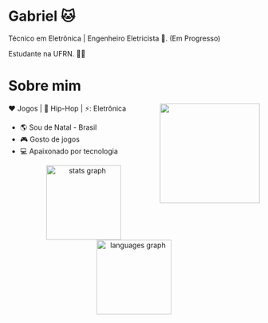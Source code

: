 



# Gabriel 🐱
<p align="left">
Técnico em Eletrônica | Engenheiro Eletricista 🔌. (Em Progresso)

Estudante na UFRN. :man_technologist: </p>


# Sobre mim
<img align="right" width="200" height="200" src="https://media.tenor.com/j14S2jclUA8AAAAC/street-fighter-sf3.gif"> 

:heart: Jogos | :black_heart: Hip-Hop | ⚡: Eletrônica

- :earth_americas: Sou de Natal - Brasil <br> 
- :video_game: Gosto de jogos
- 💻 Apaixonado por tecnologia 


<div align="center">
  <img src="https://github-readme-stats.vercel.app/api?username=flagelindo&hide_title=false&hide_rank=false&show_icons=true&include_all_commits=true&count_private=true&disable_animations=false&theme=dracula&locale=en&hide_border=false&order=1" height="150" alt="stats graph"  />
  <img src="https://github-readme-stats.vercel.app/api/top-langs?username=flagelindo&locale=en&hide_title=false&layout=compact&card_width=320&langs_count=5&theme=dracula&hide_border=false&order=2" height="150" alt="languages graph"  />
</div>

